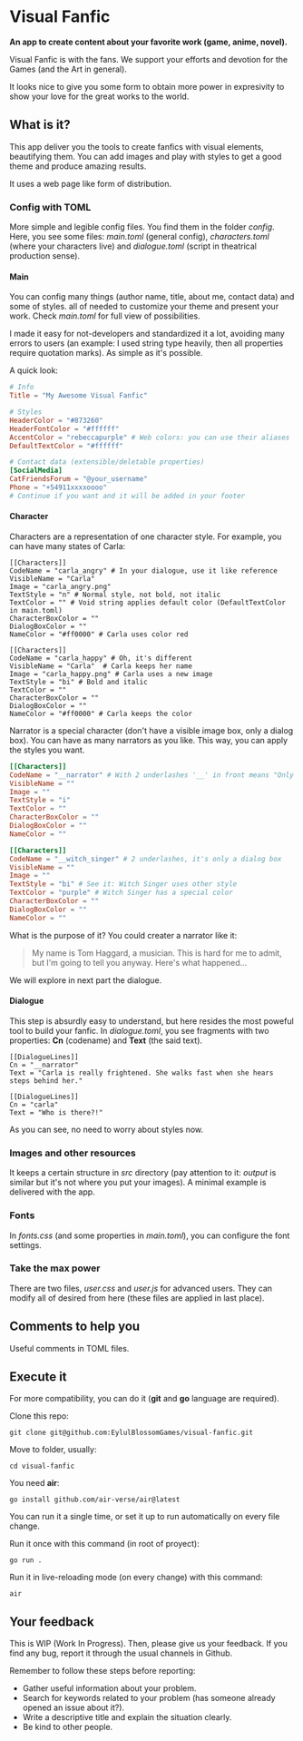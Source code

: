 # Visual Fanfic

**An app to create content about your favorite work (game, anime, novel).**

Visual Fanfic is with the fans. We support your efforts and devotion for the Games (and the Art in general).

It looks nice to give you some form to obtain more power in expresivity to show your love for the great works to the world.

## What is it?

This app deliver you the tools to create fanfics with visual elements, beautifying them. You can add images and play with styles to get a good theme and produce amazing results.

It uses a web page like form of distribution.

### Config with TOML

More simple and legible config files. You find them in the folder *config*. Here, you see some files: *main.toml* (general config), *characters.toml* (where your characters live) and *dialogue.toml* (script in theatrical production sense).

#### Main

You can config many things (author name, title, about me, contact data) and some of styles. all of needed to customize your theme and present your work. Check *main.toml* for full view of possibilities.

I made it easy for not-developers and standardized it a lot, avoiding many errors to users (an example: I used string type heavily, then all properties require quotation marks). As simple as it's possible.

A quick look:

```toml
# Info
Title = "My Awesome Visual Fanfic"

# Styles
HeaderColor = "#873260"
HeaderFontColor = "#ffffff"
AccentColor = "rebeccapurple" # Web colors: you can use their aliases
DefaultTextColor = "#ffffff"

# Contact data (extensible/deletable properties)
[SocialMedia]
CatFriendsForum = "@your_username"
Phone = "+54911xxxxoooo"
# Continue if you want and it will be added in your footer
```

#### Character

Characters are a representation of one character style. For example, you can have many states of Carla:

```
[[Characters]]
CodeName = "carla_angry" # In your dialogue, use it like reference
VisibleName = "Carla" 
Image = "carla_angry.png"
TextStyle = "n" # Normal style, not bold, not italic
TextColor = "" # Void string applies default color (DefaultTextColor in main.toml)
CharacterBoxColor = ""
DialogBoxColor = ""
NameColor = "#ff0000" # Carla uses color red

[[Characters]]
CodeName = "carla_happy" # Oh, it's different
VisibleName = "Carla"  # Carla keeps her name
Image = "carla_happy.png" # Carla uses a new image
TextStyle = "bi" # Bold and italic
TextColor = ""
CharacterBoxColor = ""
DialogBoxColor = ""
NameColor = "#ff0000" # Carla keeps the color
```

Narrator is a special character (don't have a visible image box, only a dialog box). You can have as many narrators as you like. This way, you can apply the styles you want.

```toml
[[Characters]]
CodeName = "__narrator" # With 2 underlashes '__' in front means "Only text Box"
VisibleName = "" 
Image = ""
TextStyle = "i"
TextColor = ""
CharacterBoxColor = ""
DialogBoxColor = ""
NameColor = ""

[[Characters]]
CodeName = "__witch_singer" # 2 underlashes, it's only a dialog box
VisibleName = "" 
Image = ""
TextStyle = "bi" # See it: Witch Singer uses other style
TextColor = "purple" # Witch Singer has a special color 
CharacterBoxColor = ""
DialogBoxColor = ""
NameColor = ""
```
What is the purpose of it? You could creater a narrator like it:

> My name is Tom Haggard, a musician. This is hard for me to admit, but I'm going to tell you anyway. Here's what happened...

We will explore in next part the dialogue.

#### Dialogue

This step is absurdly easy to understand, but here resides the most poweful tool to build your fanfic. In *dialogue.toml*, you see fragments with two properties: **Cn** (codename) and **Text** (the said text).

```
[[DialogueLines]]
Cn = "__narrator"
Text = "Carla is really frightened. She walks fast when she hears steps behind her."

[[DialogueLines]]
Cn = "carla"
Text = "Who is there?!"
```

As you can see, no need to worry about styles now.

### Images and other resources

It keeps a certain structure in *src* directory (pay attention to it: *output* is similar but it's not where you put your images). A minimal example is delivered with the app.

### Fonts

In *fonts.css* (and some properties in *main.toml*), you can configure the font settings.

### Take the max power

There are two files, *user.css* and *user.js* for advanced users. They can modify all of desired from here (these files are applied in last place).

## Comments to help you

Useful comments in TOML files.

## Execute it

For more compatibility, you can do it (**git** and **go** language are required). 

Clone this repo:

```
git clone git@github.com:EylulBlossomGames/visual-fanfic.git
```

Move to folder, usually:

```
cd visual-fanfic
```

You need **air**:

```
go install github.com/air-verse/air@latest
```

You can run it a single time, or set it up to run automatically on every file change.

Run it once with this command (in root of proyect):

```
go run .
```
Run it in live-reloading mode (on every change) with this command:

```
air
```

## Your feedback

This is WIP  (Work In Progress). Then, please give us your feedback. If you find any bug, report it through the usual channels in Github.

Remember to follow these steps before reporting:

* Gather useful information about your problem.
* Search for keywords related to your problem (has someone already opened an issue about it?).
* Write a descriptive title and explain the situation clearly.
* Be kind to other people.